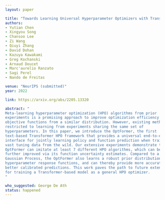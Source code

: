 ```yaml
---
layout: paper

title: "Towards Learning Universal Hyperparameter Optimizers with Transformers"
authors:
- Yutian Chen
- Xingyou Song
- Chansoo Lee
- Zi Wang
- Qiuyi Zhang
- David Dohan
- Kazuya Kawakami
- Greg Kochanski
- Arnaud Doucet
- Marc'aurelio Ranzato
- Sagi Perel
- Nando de Freitas

venue: "NeurIPS (submitted)"
year: 2022

link: https://arxiv.org/abs/2205.13320

abstract: "
Meta-learning hyperparameter optimization (HPO) algorithms from prior
experiments is a promising approach to improve optimization efficiency over
objective functions from a similar distribution. However, existing methods are
restricted to learning from experiments sharing the same set of
hyperparameters. In this paper, we introduce the OptFormer, the first
text-based Transformer HPO framework that provides a universal end-to-end
interface for jointly learning policy and function prediction when trained on
vast tuning data from the wild. Our extensive experiments demonstrate that the
OptFormer can imitate at least 7 different HPO algorithms, which can be
further improved via its function uncertainty estimates. Compared to a
Gaussian Process, the OptFormer also learns a robust prior distribution for
hyperparameter response functions, and can thereby provide more accurate and
better calibrated predictions. This work paves the path to future extensions
for training a Transformer-based model as a general HPO optimizer.
"

who_suggested: George De Ath
status: happened
---
```

